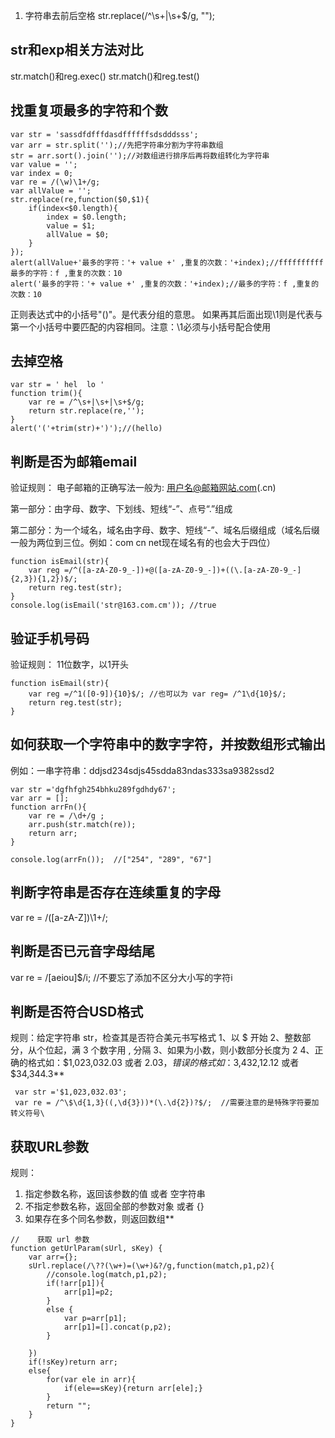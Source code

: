 1. 字符串去前后空格
str.replace(/^\s+|\s+$/g, "");

## str和exp相关方法对比
str.match()和reg.exec()
str.match()和reg.test()


## 找重复项最多的字符和个数
```
var str = 'sassdfdfffdasdffffffsdsdddsss';
var arr = str.split('');//先把字符串分割为字符串数组
str = arr.sort().join('');//对数组进行排序后再将数组转化为字符串
var value = '';
var index = 0;
var re = /(\w)\1+/g;
var allValue = '';
str.replace(re,function($0,$1){
    if(index<$0.length){
        index = $0.length;
        value = $1;
        allValue = $0;
    }
});
alert(allValue+'最多的字符：'+ value +' ,重复的次数：'+index);//ffffffffff最多的字符：f ,重复的次数：10
alert('最多的字符：'+ value +' ,重复的次数：'+index);//最多的字符：f ,重复的次数：10
```
正则表达式中的小括号"()"。是代表分组的意思。 如果再其后面出现\1则是代表与第一个小括号中要匹配的内容相同。注意：\1必须与小括号配合使用

## 去掉空格
```
var str = ' hel  lo '
function trim(){
    var re = /^\s+|\s+|\s+$/g;
    return str.replace(re,'');
}
alert('('+trim(str)+')');//(hello)
```
## 判断是否为邮箱email
验证规则： 电子邮箱的正确写法一般为: 用户名@邮箱网站.com(.cn) 

第一部分：由字母、数字、下划线、短线“-”、点号“.”组成

第二部分：为一个域名，域名由字母、数字、短线“-”、域名后缀组成（域名后缀一般为两位到三位。例如：com cn net现在域名有的也会大于四位）
```
function isEmail(str){
    var reg =/^([a-zA-Z0-9_-])+@([a-zA-Z0-9_-])+((\.[a-zA-Z0-9_-]{2,3}){1,2})$/;
    return reg.test(str);
}
console.log(isEmail('str@163.com.cm')); //true
```

## 验证手机号码
验证规则： 11位数字，以1开头
```
function isEmail(str){
    var reg =/^1([0-9]){10}$/; //也可以为 var reg= /^1\d{10}$/;
    return reg.test(str);
}
```

## 如何获取一个字符串中的数字字符，并按数组形式输出
例如：一串字符串：ddjsd234sdjs45sdda83ndas333sa9382ssd2
```
var str ='dgfhfgh254bhku289fgdhdy67';
var arr = [];
function arrFn(){
    var re = /\d+/g ;
    arr.push(str.match(re));
    return arr;
}

console.log(arrFn());  //["254", "289", "67"]
```
## 判断字符串是否存在连续重复的字母
var re = /([a-zA-Z])\1+/;

## 判断是否已元音字母结尾
var re = /[aeiou]$/i;  //不要忘了添加不区分大小写的字符i

## 判断是否符合USD格式
规则：给定字符串 str，检查其是否符合美元书写格式 
1、以 $ 开始 
2、整数部分，从个位起，满 3 个数字用 , 分隔 
3、如果为小数，则小数部分长度为 2 
4、正确的格式如：$1,023,032.03 或者 $2.03，错误的格式如：$3,432,12.12 或者 $34,344.3**
```
 var str ='$1,023,032.03';
 var re = /^\$\d{1,3}((,\d{3}))*(\.\d{2})?$/;  //需要注意的是特殊字符要加转义符号\

```
## 获取URL参数
规则：
1. 指定参数名称，返回该参数的值 或者 空字符串 
2. 不指定参数名称，返回全部的参数对象 或者 {} 
3. 如果存在多个同名参数，则返回数组**
```
//    获取 url 参数
function getUrlParam(sUrl, sKey) {
    var arr={};
    sUrl.replace(/\??(\w+)=(\w+)&?/g,function(match,p1,p2){
        //console.log(match,p1,p2);
        if(!arr[p1]){
            arr[p1]=p2;
        }
        else {
            var p=arr[p1];
            arr[p1]=[].concat(p,p2);
        }

    })
    if(!sKey)return arr;
    else{
        for(var ele in arr){
            if(ele==sKey){return arr[ele];}
        }
        return "";
    }
}

```